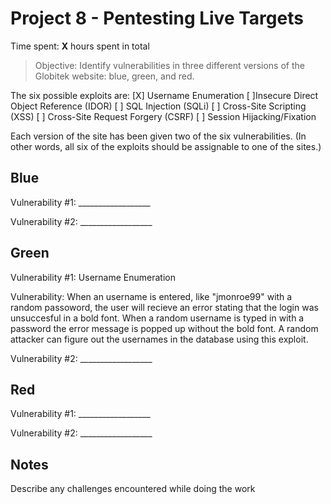 # Project 8 - Pentesting Live Targets

Time spent: **X** hours spent in total

> Objective: Identify vulnerabilities in three different versions of the Globitek website: blue, green, and red.

The six possible exploits are:
[X] Username Enumeration
[ ]Insecure Direct Object Reference (IDOR)
[ ] SQL Injection (SQLi)
[ ] Cross-Site Scripting (XSS)
[ ] Cross-Site Request Forgery (CSRF)
[ ] Session Hijacking/Fixation

Each version of the site has been given two of the six vulnerabilities. (In other words, all six of the exploits should be assignable to one of the sites.)

## Blue

Vulnerability #1: __________________

Vulnerability #2: __________________


## Green

Vulnerability #1: Username Enumeration

Vulnerability: When an username is entered, like "jmonroe99" with a random passoword, the user will recieve an error stating that the login was unsuccesful in a bold font. When a random username is typed in with a password the error message is popped up without the bold font. A random attacker can figure out the usernames in the database using this exploit.

Vulnerability #2: __________________


## Red

Vulnerability #1: __________________

Vulnerability #2: __________________


## Notes

Describe any challenges encountered while doing the work
